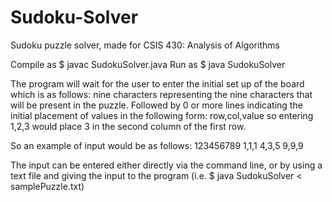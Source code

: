 # Sudoku-Solver
Sudoku puzzle solver, made for CSIS 430: Analysis of Algorithms

Compile as $ javac SudokuSolver.java
Run as $ java SudokuSolver

The program will wait for the user to enter the initial set up of the board which is as follows: nine characters representing the nine characters that will be present in the puzzle. Followed by 0 or more lines indicating the initial placement of values in the following form: row,col,value so entering 1,2,3 would place 3 in the second column of the first row.

So an example of input would be as follows:
123456789
1,1,1
4,3,5
9,9,9

The input can be entered either directly via the command line, or by using a text file and giving the input to the program (i.e. $ java SudokuSolver < samplePuzzle.txt)
